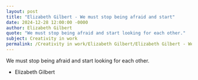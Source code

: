 ```yaml
---
layout: post
title: "Elizabeth Gilbert - We must stop being afraid and start"
date: 2024-12-28 12:00:00 -0000
author: Elizabeth Gilbert
quote: "We must stop being afraid and start looking for each other."
subject: Creativity in work
permalink: /Creativity in work/Elizabeth Gilbert/Elizabeth Gilbert - We must stop being afraid and start
---
```


We must stop being afraid and start looking for each other.

- Elizabeth Gilbert
